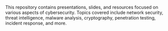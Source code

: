 

This repository contains presentations, slides, and resources focused on various aspects of cybersecurity. Topics covered include network security, threat intelligence, malware analysis, cryptography, penetration testing, incident response, and more.
